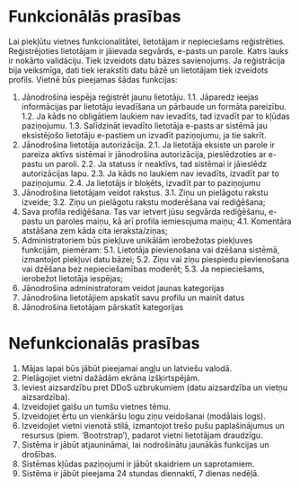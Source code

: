 # Funkcionālās prasības

Lai piekļūtu vietnes funkcionalitātei, lietotājam ir nepieciešams reģistrēties. Reģistrējoties lietotājam ir jāievada segvārds, e-pasts un parole. Katrs lauks ir nokārto validāciju. Tiek izveidots datu bāzes savienojums. Ja reģistrācija bija veiksmīga, dati tiek ierakstīti datu bāzē un lietotājam tiek izveidots profils.
Vietnē būs pieejamas šādas funkcijas:
1.	Jānodrošina iespēja reģistrēt jaunu lietotāju. 
1.1.	Jāparedz ieejas informācijas par lietotāju ievadīšana un pārbaude un formāta pareizību.
1.2.	Ja kāds no obligātiem laukiem nav ievadīts, tad izvadīt par to kļūdas paziņojumu.
1.3.	Salīdzināt ievadīto lietotāja e-pasts ar sistēmā jau eksistējošo lietotāju e-pastiem un izvadīt paziņojumu, ja tie sakrīt.
2.	Jānodrošina lietotāja autorizācija.
2.1.	Ja lietotāja eksiste un parole ir pareiza aktīvs sistēmai ir jānodrošina autorizācija, pieslēdzoties ar e-pastu un paroli.
2.2.	Ja statuss ir neaktīvs, tad sistēmai ir jāieslēdz autorizācijas lapu.
2.3.	Ja kāds no laukiem nav ievadīts, izvadīt par to paziņojumu.
2.4.	Ja lietotājs ir bloķēts, izvadīt par to paziņojumu
3.	Jānodrošina lietotājam veidot rakstus.
3.1.	Ziņu un pielāgotu rakstu izveide;
3.2.	Ziņu un pielāgotu rakstu moderēšana vai rediģēšana;
4.	Sava profila rediģēšana. Tas var ietvert jūsu segvārda rediģēšanu, e-pastu un paroles maiņu, kā arī profila iemiesojuma maiņu;
4.1.	Komentāra atstāšana zem kāda cita ieraksta/ziņas;
5.	Administratoriem būs piekļuve unikālām ierobežotas piekļuves funkcijām, piemēram:
5.1.	 Lietotāja pievienošana vai dzēšana sistēmā, izmantojot piekļuvi datu bāzei;
5.2.	Ziņu vai ziņu piespiedu pievienošana vai dzēšana bez nepieciešamības moderēt;
5.3.	Ja nepieciešams, ierobežot lietotāja iespējas;
6.	Jānodrošina administratoram veidot jaunas kategorijas
7.	Jānodrošina lietotājiem apskatīt savu profilu un mainīt datus
8.	Jānodrošina lietotājam pārskatīt kategorijas

# Nefunkcionalās prasības

1.	Mājas lapai būs jābūt pieejamai angļu un latviešu valodā.
2.	Pielāgojiet vietni dažādām ekrāna izšķirtspējām.
3.	Ieviest aizsardzību pret DDoS uzbrukumiem (datu aizsardzība un vietņu aizsardzība).
4.	Izveidojiet gaišu un tumšu vietnes tēmu.
5.	Izveidojiet ērtu un vienkāršu logu ziņu veidošanai (modālais logs).
6.	Izveidojiet vietni vienotā stilā, izmantojot trešo pušu paplašinājumus un resursus (piem. ‘Bootrstrap’), padarot vietni lietotājam draudzīgu.
7.	Sistēma ir jābūt atjaunināmai, lai nodrošinātu jaunākās funkcijas un drošības.
8.	Sistēmas kļūdas paziņojumi ir jābūt skaidriem un saprotamiem.
9.	Sistēma ir jābūt pieejama 24 stundas diennaktī, 7 dienas nedēļā.

